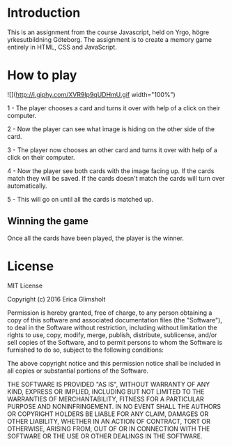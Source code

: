 # Introduction

This is an assignment from the course Javascript, held on Yrgo, högre yrkesutbildning Göteborg. The assignment is to create a memory game entirely in HTML, CSS and JavaScript.

# How to play
 ![](http://i.giphy.com/XVR9lp9qUDHmU.gif width="100%")

1 - The player chooses a card and turns it over with help of a click on their computer.

2 - Now the player can see what image is hiding on the other side of the card.

3 - The player now chooses an other card and turns it over with help of a click on their computer.

4 - Now the player see both cards with the image facing up. If the cards match they will be saved. If the cards doesn't match the cards will turn over automatically.

5 - This will go on until all the cards is matched up.

## Winning the game
Once all the cards have been played, the player is the winner.

# License

MIT License

Copyright (c) 2016 Erica  Glimsholt

Permission is hereby granted, free of charge, to any person obtaining a copy
of this software and associated documentation files (the "Software"), to deal
in the Software without restriction, including without limitation the rights
to use, copy, modify, merge, publish, distribute, sublicense, and/or sell
copies of the Software, and to permit persons to whom the Software is
furnished to do so, subject to the following conditions:

The above copyright notice and this permission notice shall be included in all
copies or substantial portions of the Software.

THE SOFTWARE IS PROVIDED "AS IS", WITHOUT WARRANTY OF ANY KIND, EXPRESS OR
IMPLIED, INCLUDING BUT NOT LIMITED TO THE WARRANTIES OF MERCHANTABILITY,
FITNESS FOR A PARTICULAR PURPOSE AND NONINFRINGEMENT. IN NO EVENT SHALL THE
AUTHORS OR COPYRIGHT HOLDERS BE LIABLE FOR ANY CLAIM, DAMAGES OR OTHER
LIABILITY, WHETHER IN AN ACTION OF CONTRACT, TORT OR OTHERWISE, ARISING FROM,
OUT OF OR IN CONNECTION WITH THE SOFTWARE OR THE USE OR OTHER DEALINGS IN THE
SOFTWARE.

